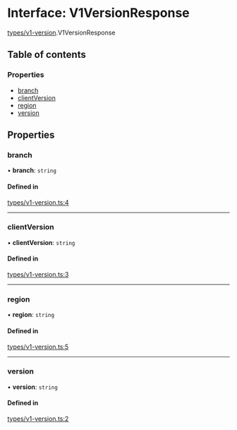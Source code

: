 # Interface: V1VersionResponse

[types/v1-version](../modules/types_v1_version.md).V1VersionResponse

## Table of contents

### Properties

- [branch](types_v1_version.V1VersionResponse.md#branch)
- [clientVersion](types_v1_version.V1VersionResponse.md#clientversion)
- [region](types_v1_version.V1VersionResponse.md#region)
- [version](types_v1_version.V1VersionResponse.md#version)

## Properties

### branch

• **branch**: `string`

#### Defined in

[types/v1-version.ts:4](https://github.com/jameslinimk/unofficial-valorant-api/blob/fe67431/package/src/types/v1-version.ts#L4)

___

### clientVersion

• **clientVersion**: `string`

#### Defined in

[types/v1-version.ts:3](https://github.com/jameslinimk/unofficial-valorant-api/blob/fe67431/package/src/types/v1-version.ts#L3)

___

### region

• **region**: `string`

#### Defined in

[types/v1-version.ts:5](https://github.com/jameslinimk/unofficial-valorant-api/blob/fe67431/package/src/types/v1-version.ts#L5)

___

### version

• **version**: `string`

#### Defined in

[types/v1-version.ts:2](https://github.com/jameslinimk/unofficial-valorant-api/blob/fe67431/package/src/types/v1-version.ts#L2)
